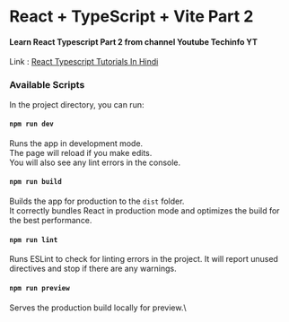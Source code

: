# React + TypeScript + Vite Part 2

#### Learn React Typescript Part 2 from channel Youtube Techinfo YT
Link : [React Typescript Tutorials In Hindi](https://youtube.com/playlist?list=PLuHGmgpyHfRx9e7yeOaaL79_L_mBFBHLc&si=SPJKJchAlb_wx8uP)

### Available Scripts

In the project directory, you can run:

#### `npm run dev`

Runs the app in development mode.\
The page will reload if you make edits.\
You will also see any lint errors in the console.

#### `npm run build`

Builds the app for production to the `dist` folder.\
It correctly bundles React in production mode and optimizes the build for the best performance.

#### `npm run lint`

Runs ESLint to check for linting errors in the project. It will report unused directives and stop if there are any warnings.

#### `npm run preview`

Serves the production build locally for preview.\